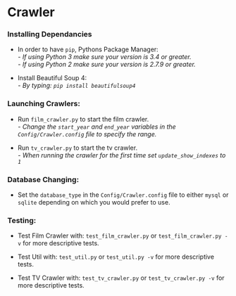 # Crawler #

### Installing Dependancies

* In order to have `pip`, Pythons Package Manager:<br />
   _- If using Python 3 make sure your version is 3.4 or greater._ <br />
   _- If using Python 2 make sure your version is 2.7.9 or greater._ <br />

* Install Beautiful Soup 4:<br />
   _- By typing: `pip install beautifulsoup4`_

### Launching Crawlers:

* Run `film_crawler.py` to start the film crawler.<br />
    _- Change the `start_year` and `end_year` variables in the `Config/Crawler.config` file to specify the range._
    
* Run `tv_crawler.py` to start the tv crawler.<br />
    _- When running the crawler for the first time set `update_show_indexes` to `1`_

### Database Changing:

* Set the `database_type` in the `Config/Crawler.config` file to either `mysql` or `sqlite` depending on which you would prefer to use.

### Testing:

* Test Film Crawler with: `test_film_crawler.py` or `test_film_crawler.py -v` for more descriptive tests.

* Test Util with: `test_util.py` or `test_util.py -v` for more descriptive tests.

* Test TV Crawler with: `test_tv_crawler.py` or `test_tv_crawler.py -v` for more descriptive tests.

